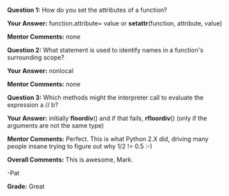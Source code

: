 ﻿**Question 1:**
How do you set the attributes of a function?

**Your Answer:**
function.attribute= value or __setattr__(function, attribute, value)

**Mentor Comments:**
none

**Question 2:**
What statement is used to identify names in a function's surrounding scope?

**Your Answer:**
nonlocal

**Mentor Comments:**
none

**Question 3:**
Which methods might the interpreter call to evaluate the expression a // b?

**Your Answer:**
initially __floordiv__() and if that fails, __rfloordiv__() (only if the arguments are not the same type)

**Mentor Comments:**
Perfect.  This is what Python 2.X did, driving many people  insane  trying to figure out why 1/2 != 0.5  :-)

**Overall Comments:**
This is awesome, Mark.

-Pat

**Grade:**
Great
